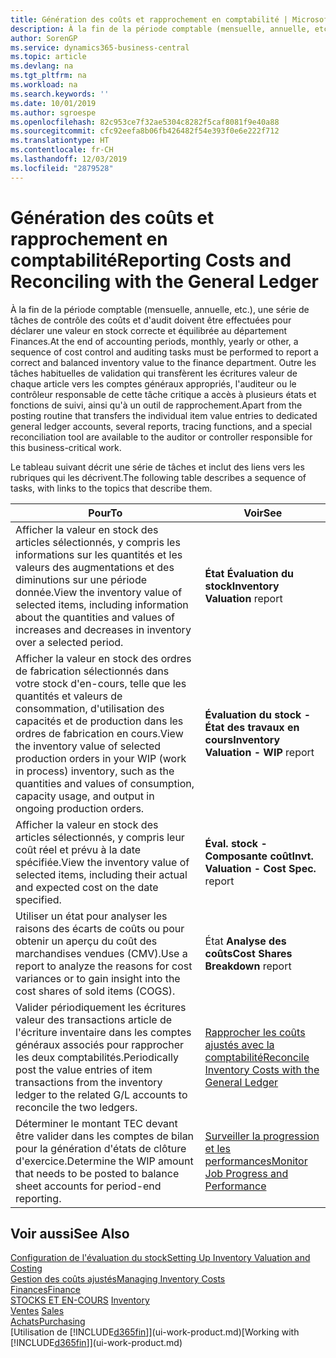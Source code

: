 ```yaml
---
title: Génération des coûts et rapprochement en comptabilité | Microsoft Docs
description: À la fin de la période comptable (mensuelle, annuelle, etc.), une série de tâches de contrôle des coûts et d'audit doivent être effectuées pour déclarer une valeur en stock correcte et équilibrée au département Finances. Outre les tâches habituelles de validation qui transfèrent les écritures valeur de chaque article vers les comptes généraux appropriés, l'auditeur ou le contrôleur responsable de cette tâche critique a accès à plusieurs états et fonctions de suivi, ainsi qu'à un outil de rapprochement.
author: SorenGP
ms.service: dynamics365-business-central
ms.topic: article
ms.devlang: na
ms.tgt_pltfrm: na
ms.workload: na
ms.search.keywords: ''
ms.date: 10/01/2019
ms.author: sgroespe
ms.openlocfilehash: 82c953ce7f32ae5304c8282f5caf8081f9e40a88
ms.sourcegitcommit: cfc92eefa8b06fb426482f54e393f0e6e222f712
ms.translationtype: HT
ms.contentlocale: fr-CH
ms.lasthandoff: 12/03/2019
ms.locfileid: "2879528"
---
```

# <a name="reporting-costs-and-reconciling-with-the-general-ledger"></a><span data-ttu-id="60e11-104">Génération des coûts et rapprochement en comptabilité</span><span class="sxs-lookup"><span data-stu-id="60e11-104">Reporting Costs and Reconciling with the General Ledger</span></span>
<span data-ttu-id="60e11-105">À la fin de la période comptable (mensuelle, annuelle, etc.), une série de tâches de contrôle des coûts et d'audit doivent être effectuées pour déclarer une valeur en stock correcte et équilibrée au département Finances.</span><span class="sxs-lookup"><span data-stu-id="60e11-105">At the end of accounting periods, monthly, yearly or other, a sequence of cost control and auditing tasks must be performed to report a correct and balanced inventory value to the finance department.</span></span> <span data-ttu-id="60e11-106">Outre les tâches habituelles de validation qui transfèrent les écritures valeur de chaque article vers les comptes généraux appropriés, l'auditeur ou le contrôleur responsable de cette tâche critique a accès à plusieurs états et fonctions de suivi, ainsi qu'à un outil de rapprochement.</span><span class="sxs-lookup"><span data-stu-id="60e11-106">Apart from the posting routine that transfers the individual item value entries to dedicated general ledger accounts, several reports, tracing functions, and a special reconciliation tool are available to the auditor or controller responsible for this business-critical work.</span></span>  

 <span data-ttu-id="60e11-107">Le tableau suivant décrit une série de tâches et inclut des liens vers les rubriques qui les décrivent.</span><span class="sxs-lookup"><span data-stu-id="60e11-107">The following table describes a sequence of tasks, with links to the topics that describe them.</span></span>   

|<span data-ttu-id="60e11-108">**Pour**</span><span class="sxs-lookup"><span data-stu-id="60e11-108">**To**</span></span>|<span data-ttu-id="60e11-109">**Voir**</span><span class="sxs-lookup"><span data-stu-id="60e11-109">**See**</span></span>|  
|------------|-------------|  
|<span data-ttu-id="60e11-110">Afficher la valeur en stock des articles sélectionnés, y compris les informations sur les quantités et les valeurs des augmentations et des diminutions sur une période donnée.</span><span class="sxs-lookup"><span data-stu-id="60e11-110">View the inventory value of selected items, including information about the quantities and values of increases and decreases in inventory over a selected period.</span></span>|<span data-ttu-id="60e11-111">**État Évaluation du stock**</span><span class="sxs-lookup"><span data-stu-id="60e11-111">**Inventory Valuation** report</span></span>|  
|<span data-ttu-id="60e11-112">Afficher la valeur en stock des ordres de fabrication sélectionnés dans votre stock d'en-cours, telle que les quantités et valeurs de consommation, d'utilisation des capacités et de production dans les ordres de fabrication en cours.</span><span class="sxs-lookup"><span data-stu-id="60e11-112">View the inventory value of selected production orders in your WIP (work in process) inventory, such as the quantities and values of consumption, capacity usage, and output in ongoing production orders.</span></span>|<span data-ttu-id="60e11-113">**Évaluation du stock - État des travaux en cours**</span><span class="sxs-lookup"><span data-stu-id="60e11-113">**Inventory Valuation - WIP** report</span></span>|  
|<span data-ttu-id="60e11-114">Afficher la valeur en stock des articles sélectionnés, y compris leur coût réel et prévu à la date spécifiée.</span><span class="sxs-lookup"><span data-stu-id="60e11-114">View the inventory value of selected items, including their actual and expected cost on the date specified.</span></span>|<span data-ttu-id="60e11-115">**Éval. stock - Composante coût**</span><span class="sxs-lookup"><span data-stu-id="60e11-115">**Invt. Valuation - Cost Spec.** report</span></span>|  
|<span data-ttu-id="60e11-116">Utiliser un état pour analyser les raisons des écarts de coûts ou pour obtenir un aperçu du coût des marchandises vendues (CMV).</span><span class="sxs-lookup"><span data-stu-id="60e11-116">Use a report to analyze the reasons for cost variances or to gain insight into the cost shares of sold items (COGS).</span></span>|<span data-ttu-id="60e11-117">État **Analyse des coûts**</span><span class="sxs-lookup"><span data-stu-id="60e11-117">**Cost Shares Breakdown** report</span></span>|  
|<span data-ttu-id="60e11-118">Valider périodiquement les écritures valeur des transactions article de l'écriture inventaire dans les comptes généraux associés pour rapprocher les deux comptabilités.</span><span class="sxs-lookup"><span data-stu-id="60e11-118">Periodically post the value entries of item transactions from the inventory ledger to the related G/L accounts to reconcile the two ledgers.</span></span>|[<span data-ttu-id="60e11-119">Rapprocher les coûts ajustés avec la comptabilité</span><span class="sxs-lookup"><span data-stu-id="60e11-119">Reconcile Inventory Costs with the General Ledger</span></span>](finance-how-to-post-inventory-costs-to-the-general-ledger.md)|  
|<span data-ttu-id="60e11-120">Déterminer le montant TEC devant être valider dans les comptes de bilan pour la génération d'états de clôture d'exercice.</span><span class="sxs-lookup"><span data-stu-id="60e11-120">Determine the WIP amount that needs to be posted to balance sheet accounts for period-end reporting.</span></span>|[<span data-ttu-id="60e11-121">Surveiller la progression et les performances</span><span class="sxs-lookup"><span data-stu-id="60e11-121">Monitor Job Progress and Performance</span></span>](projects-how-monitor-progress-performance.md)|

## <a name="see-also"></a><span data-ttu-id="60e11-122">Voir aussi</span><span class="sxs-lookup"><span data-stu-id="60e11-122">See Also</span></span>  
[<span data-ttu-id="60e11-123">Configuration de l'évaluation du stock</span><span class="sxs-lookup"><span data-stu-id="60e11-123">Setting Up Inventory Valuation and Costing</span></span>](finance-set-up-inventory-valuation-and-costing.md)  
[<span data-ttu-id="60e11-124">Gestion des coûts ajustés</span><span class="sxs-lookup"><span data-stu-id="60e11-124">Managing Inventory Costs</span></span>](finance-manage-inventory-costs.md)  
[<span data-ttu-id="60e11-125">Finances</span><span class="sxs-lookup"><span data-stu-id="60e11-125">Finance</span></span>](finance.md)  
<span data-ttu-id="60e11-126">[STOCKS ET EN-COURS](inventory-manage-inventory.md) </span><span class="sxs-lookup"><span data-stu-id="60e11-126">[Inventory](inventory-manage-inventory.md) </span></span>  
<span data-ttu-id="60e11-127">[Ventes](sales-manage-sales.md) </span><span class="sxs-lookup"><span data-stu-id="60e11-127">[Sales](sales-manage-sales.md) </span></span>  
[<span data-ttu-id="60e11-128">Achats</span><span class="sxs-lookup"><span data-stu-id="60e11-128">Purchasing</span></span>](purchasing-manage-purchasing.md)  
<span data-ttu-id="60e11-129">[Utilisation de [!INCLUDE[d365fin](includes/d365fin_md.md)]](ui-work-product.md)</span><span class="sxs-lookup"><span data-stu-id="60e11-129">[Working with [!INCLUDE[d365fin](includes/d365fin_md.md)]](ui-work-product.md)</span></span>
